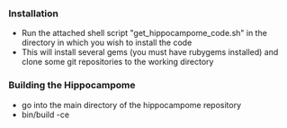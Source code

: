 ### Installation
- Run the attached shell script "get_hippocampome_code.sh" in the directory in which you wish to install the code
- This will install several gems (you must have rubygems installed) and clone some git repositories to the working directory

### Building the Hippocampome
- go into the main directory of the hippocampome repository
- bin/build -ce
